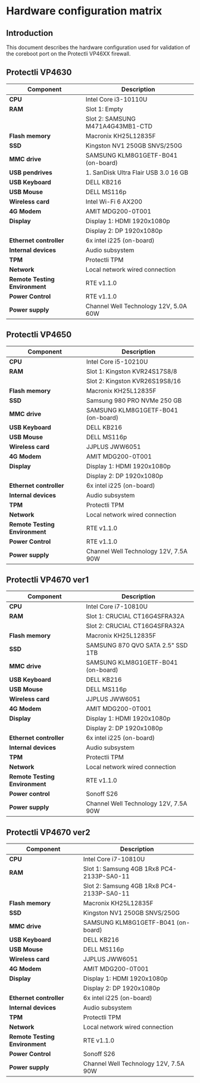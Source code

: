 # Hardware configuration matrix

## Introduction

This document describes the hardware configuration used for validation of the
coreboot port on the Protectli VP46XX firewall.

## Protectli VP4630

| Component                      | Description                                 |
|--------------------------------|---------------------------------------------|
| **CPU**                        | Intel Core i3-10110U                        |
| **RAM**                        | Slot 1: Empty                               |
|                                | Slot 2: SAMSUNG M471A4G43MB1-CTD            |
| **Flash memory**               | Macronix KH25L12835F                        |
| **SSD**                        | Kingston NV1 250GB SNVS/250G                |
| **MMC drive**                  | SAMSUNG KLM8G1GETF-B041 (on-board)          |
| **USB pendrives**              | 1. SanDisk Ultra  Flair USB 3.0 16 GB       |
| **USB Keyboard**               | DELL KB216                                  |
| **USB Mouse**                  | DELL MS116p                                 |
| **Wireless card**              | Intel Wi-Fi 6 AX200                         |
| **4G Modem**                   | AMIT MDG200-0T001                           |
| **Display**                    | Display 1: HDMI 1920x1080p                  |
|                                | Display 2: DP 1920x1080p                    |
| **Ethernet controller**        | 6x intel i225 (on-board)                    |
| **Internal devices**           | Audio subsystem                             |
| **TPM**                        | Protectli TPM                               |
| **Network**                    | Local network wired connection              |
| **Remote Testing Environment** | RTE v1.1.0                                  |
| **Power Control**              | RTE v1.1.0                                  |
| **Power supply**               | Channel Well Technology 12V, 5.0A 60W       |

## Protectli VP4650

| Component                      | Description                                 |
|--------------------------------|---------------------------------------------|
| **CPU**                        | Intel Core i5-10210U                        |
| **RAM**                        | Slot 1: Kingston KVR24S17S8/8               |
|                                | Slot 2: Kingston KVR26S19S8/16              |
| **Flash memory**               | Macronix KH25L12835F                        |
| **SSD**                        | Samsung 980 PRO NVMe 250 GB                 |
| **MMC drive**                  | SAMSUNG KLM8G1GETF-B041 (on-board)          |
| **USB Keyboard**               | DELL KB216                                  |
| **USB Mouse**                  | DELL MS116p                                 |
| **Wireless card**              | JJPLUS JWW6051                              |
| **4G Modem**                   | AMIT MDG200-0T001                           |
| **Display**                    | Display 1: HDMI 1920x1080p                  |
|                                | Display 2: DP 1920x1080p                    |
| **Ethernet controller**        | 6x intel i225 (on-board)                    |
| **Internal devices**           | Audio subsystem                             |
| **TPM**                        | Protectli TPM                               |
| **Network**                    | Local network wired connection              |
| **Remote Testing Environment** | RTE v1.1.0                                  |
| **Power Control**              | RTE v1.1.0                                  |
| **Power supply**               | Channel Well Technology 12V, 7.5A 90W       |

## Protectli VP4670 ver1

| Component                      | Description                                 |
|--------------------------------|---------------------------------------------|
| **CPU**                        | Intel Core i7-10810U                        |
| **RAM**                        | Slot 1: CRUCIAL CT16G4SFRA32A               |
|                                | Slot 2: CRUCIAL CT16G4SFRA32A               |
| **Flash memory**               | Macronix KH25L12835F                        |
| **SSD**                        | SAMSUNG 870 QVO SATA 2.5" SSD 1TB           |
| **MMC drive**                  | SAMSUNG KLM8G1GETF-B041 (on-board)          |
| **USB Keyboard**               | DELL KB216                                  |
| **USB Mouse**                  | DELL MS116p                                 |
| **Wireless card**              | JJPLUS JWW6051                              |
| **4G Modem**                   | AMIT MDG200-0T001                           |
| **Display**                    | Display 1: HDMI 1920x1080p                  |
|                                | Display 2: DP 1920x1080p                    |
| **Ethernet controller**        | 6x intel i225 (on-board)                    |
| **Internal devices**           | Audio subsystem                             |
| **TPM**                        | Protectli TPM                               |
| **Network**                    | Local network wired connection              |
| **Remote Testing Environment** | RTE v1.1.0                                  |
| **Power control**              | Sonoff S26                                  |
| **Power supply**               | Channel Well Technology 12V, 7.5A 90W       |

## Protectli VP4670 ver2

| Component                      | Description                                 |
|--------------------------------|---------------------------------------------|
| **CPU**                        | Intel Core i7-10810U                        |
| **RAM**                        | Slot 1: Samsung 4GB 1Rx8 PC4-2133P-SA0-11   |
|                                | Slot 2: Samsung 4GB 1Rx8 PC4-2133P-SA0-11   |
| **Flash memory**               | Macronix KH25L12835F                        |
| **SSD**                        | Kingston NV1 250GB SNVS/250G                |
| **MMC drive**                  | SAMSUNG KLM8G1GETF-B041 (on-board)          |
| **USB Keyboard**               | DELL KB216                                  |
| **USB Mouse**                  | DELL MS116p                                 |
| **Wireless card**              | JJPLUS JWW6051                              |
| **4G Modem**                   | AMIT MDG200-0T001                           |
| **Display**                    | Display 1: HDMI 1920x1080p                  |
|                                | Display 2: DP 1920x1080p                    |
| **Ethernet controller**        | 6x intel i225 (on-board)                    |
| **Internal devices**           | Audio subsystem                             |
| **TPM**                        | Protectli TPM                               |
| **Network**                    | Local network wired connection              |
| **Remote Testing Environment** | RTE v1.1.0                                  |
| **Power Control**              | Sonoff S26                                  |
| **Power supply**               | Channel Well Technology 12V, 7.5A 90W       |
